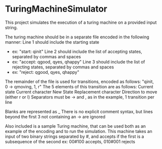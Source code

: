 # TuringMachineSimulator
This project simulates the execution of a turing machine on a provided input string.

The turing machine should be in a separate file encoded in the following manner:
Line 1 should include the starting state
- ex: "start: qinit"
Line 2 should include the list of accepting states, separated by commas and spaces
 - ex: "accept: qgood, qyes, qhappy"
Line 3 should include the list of rejecting states, separated by commas and spaces
- ex: "reject: qgood, qyes, qhappy"

The remainder of the file is used for transitions, encoded as follows:
"qinit, 0 -> qmoving, 1, r"
The 5 elements of this transition are as follows:
Current state
Current character
New State
Replacement character
Direction to move (either r or l)
Separators must be -> and , as in the example, 1 transition per line

Blanks are represented as _
There is no explicit comment syntax, but lines beyond the first 3 not containing an -> are ignored


Also included is a sample Turing machine, that can be used both as an example of the encoding and to run the simulation.
This machine takes an input of two binary strings separated by #, and accepts if the first is a subsequence of the second
ex: 00#100 accepts, 010#001 rejects
